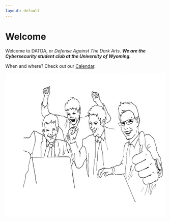```yaml
---
layout: default
---
```

# Welcome
Welcome to DATDA, or *Defense Against The Dark Arts*. ***We are the Cybersecurity student club at the University of Wyoming.***

When and where? Check out our [Calendar](https://calendar.google.com/calendar?cid=cHBuZ2FjZGZlZzNkY2VtZnV0NGZsYmM4bGdAZ3JvdXAuY2FsZW5kYXIuZ29vZ2xlLmNvbQ).
<p align="center">
  <img width="640" height="451" src="/assets/img/pic.jpg">
  </p>
